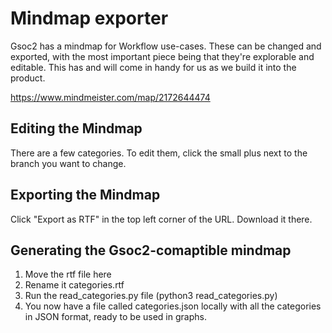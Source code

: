 # Mindmap exporter
Gsoc2 has a mindmap for Workflow use-cases. These can be changed and exported, with the most important piece being that they're explorable and editable. This has and will come in handy for us as we build it into the product.

https://www.mindmeister.com/map/2172644474

## Editing the Mindmap
There are a few categories. To edit them, click the small plus next to the branch you want to change.

## Exporting the Mindmap
Click "Export as RTF" in the top left corner of the URL. Download it there.

## Generating the Gsoc2-comaptible mindmap
1. Move the rtf file here
2. Rename it categories.rtf
3. Run the read_categories.py file (python3 read_categories.py)
4. You now have a file called categories.json locally with all the categories in JSON format, ready to be used in graphs.

